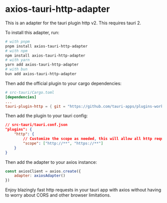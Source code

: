 # axios-tauri-http-adapter

This is an adapter for the tauri plugin http v2. This requires tauri 2.

To install this adapter, run:

```bash
# with pnpm
pnpm install axios-tauri-http-adapter
# with npm
npm install axios-tauri-http-adapter
# with yarn
yarn add axios-tauri-http-adapter
# with bun
bun add axios-tauri-http-adapter
```

Then add the official plugin to your cargo dependencies:

```toml
# src-tauri/Cargo.toml
[dependencies]
...
tauri-plugin-http = { git = "https://github.com/tauri-apps/plugins-workspace", branch = "v2" }
```

Then add the plugin to your tauri config:

```json
// src-tauri/tauri.conf.json
"plugins": {
    "http": {
        // Customize the scope as needed, this will allow all http requests
        "scope": ["http://**", "https://**"]
    }
}
```

Then add the adapter to your axios instance:

```js
const axiosClient = axios.create({
    adapter: axiosAdapter()
})
```

Enjoy blazingly fast http requests in your tauri app with axios without having to worry about CORS and other browser limitations.
